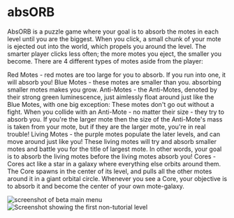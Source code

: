 # absORB
AbsORB is a puzzle game where your goal is to absorb the motes in each level until you are the biggest. When you click, a small chunk of your mote is ejected out into the world, which propels you around the level. The smarter player clicks less often; the more motes you eject, the smaller you become. There are 4 different types of motes aside from the player:

Red Motes - red motes are too large for you to absorb. If you run into one, it will absorb you!
Blue Motes - these motes are smaller than you. absorbing smaller motes makes you grow.
Anti-Motes - the Anti-Motes, denoted by their strong green luminescence, just aimlessly float around just like the Blue Motes, with one big exception: These motes don't go out without a fight. When you collide with an Anti-Mote - no matter their size - they try to absorb you. If you're the larger mote then the size of the Anti-Mote's mass is taken from your mote, but if they are the larger mote, you're in real trouble!
Living Motes - the purple motes populate the later levels, and can move around just like you! These living motes will try and absorb smaller motes and battle you for the title of largest mote. In other words, your goal is to absorb the living motes before the living motes absorb you!
Cores - Cores act like a star in a galaxy where everything else orbits around them. The Core spawns in the center of its level, and pulls all the other motes around it in a giant orbital circle. Whenever you see a Core, your objective is to absorb it and become the center of your own mote-galaxy.

<img src="https://github.com/TheLazySquad/absORB/blob/main/Screenshots/MainMenu.png?raw=true" alt="screenshot of beta main menu" title="Main Menu">
<img src="https://github.com/TheLazySquad/absORB/blob/main/Screenshots/lvl1.png?raw=true" alt="Screenshot showing the first non-tutorial level" title="Level 1">
